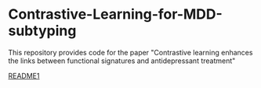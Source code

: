 # Contrastive-Learning-for-MDD-subtyping
This repository provides code for the paper "Contrastive learning enhances the links between functional signatures and antidepressant treatment"

[README1](README.md)

